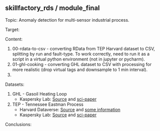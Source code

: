 ## skillfactory_rds / module_final

Topic: Anomaly detection for multi-sensor industrial process.

Target:

Content:
1. 00-rdata-to-csv - converting RData from TEP Harvard dataset to CSV, splitting by run and fault-type. To work correctly, need to run it as a script in a virtual python environment (not in jupyter or pycharm).
2. 01-ghl-cooking - converting GHL dataset to CSV with processing for more realistic (drop virtual tags and downsample to 1 min interval).
3. 

Datasets:
1. GHL - Gasoil Heating Loop
	- Kaspersky Lab: [Source](https://kas.pr/ics-research/dataset_ghl_1) and [sci-paper](https://arxiv.org/abs/1612.06676)
2. TEP - Tennessee Eastman Process
	- Harvard Dataverse: [Source](https://doi.org/10.7910/DVN/6C3JR1) and [some information](https://depts.washington.edu/control/LARRY/TE/download.html)
	- Kaspersky Lab: [Source](https://kas.pr/ics-research/dataset_tep_59) and [sci-paper](https://arxiv.org/abs/1709.02232)

Conclusions:
